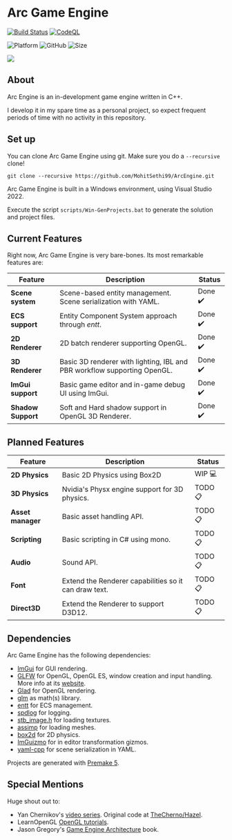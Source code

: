 # Arc Game Engine

[![Build Status](https://github.com/MohitSethi99/ArcEngine/workflows/build/badge.svg)](https://github.com/MohitSethi99/ArcEngine/actions?workflow=build)
[![CodeQL](https://github.com/MohitSethi99/ArcEngine/workflows/CodeQL/badge.svg)](https://github.com/MohitSethi99/ArcEngine/actions?workflow=CodeQL)

![Platform](https://img.shields.io/badge/platform-Windows-blue?style=flat-square)
![GitHub](https://img.shields.io/github/license/MohitSethi99/ArcEngine?color=blue&style=flat-square)
![Size](https://img.shields.io/github/repo-size/MohitSethi99/ArcEngine?style=flat-square)

![](https://github.com/MohitSethi99/ArcEngine/blob/main/.github/resources/Sponza.png)

## About

Arc Engine is an in-development game engine written in C++.

I develop it in my spare time as a personal project, so expect frequent periods of time with no activity in this repository.

## Set up

You can clone Arc Game Engine using git. Make sure you do a ```--recursive``` clone!

```
git clone --recursive https://github.com/MohitSethi99/ArcEngine.git
```

Arc Game Engine is built in a Windows environment, using Visual Studio 2022.

Execute the script `scripts/Win-GenProjects.bat`
to generate the solution and project files.

## Current Features

Right now, Arc Game Engine is very bare-bones. Its most remarkable features are:

| Feature               | Description                                                              | Status   |
| -------               | -----------                                                              | ------   |
| **Scene system**      | Scene-based entity management. Scene serialization with YAML.            | Done ✔️ |
| **ECS support**       | Entity Component System approach through *entt*.                         | Done ✔️ |
| **2D Renderer**       | 2D batch renderer supporting OpenGL.                                     | Done ✔️ |
| **3D Renderer**       | Basic 3D renderer with lighting, IBL and PBR workflow supporting OpenGL. | Done ✔️ |
| **ImGui support**     | Basic game editor and in-game debug UI using ImGui.                      | Done ✔️ |
| **Shadow Support**    | Soft and Hard shadow support in OpenGL 3D Renderer.                      | Done ✔️ |

## Planned Features

| Feature               | Description                                               | Status   |
| -------               | -----------                                               | ------   |
| **2D Physics**        | Basic 2D Physics using Box2D                              | WIP 💻  |
| **3D Physics**        | Nvidia's Physx engine support for 3D physics.             | TODO 📋 |
| **Asset manager**     | Basic asset handling API.                                 | TODO 📋 |
| **Scripting**         | Basic scripting in C# using mono.                         | TODO 📋 |
| **Audio**             | Sound API.                                                | TODO 📋 |
| **Font**              | Extend the Renderer capabilities so it can draw text.     | TODO 📋 |
| **Direct3D**          | Extend the Renderer to support D3D12.                     | TODO 📋 |

## Dependencies

Arc Game Engine has the following dependencies:

  - [ImGui](https://github.com/ocornut/imgui) for GUI rendering.
  - [GLFW](https://github.com/glfw/glfw) for OpenGL, OpenGL ES, window creation 
  and input handling. More info at its [website](https://www.glfw.org/).
  - [Glad](https://glad.dav1d.de) for OpenGL rendering.
  - [glm](https://github.com/g-truc//glm) as math(s) library.
  - [entt](https://github.com/skypjack/entt) for ECS management.
  - [spdlog](https://github.com/gabime/spdlog) for logging.
  - [stb_image.h](https://github.com/nothings/stb) for loading textures.
  - [assimp](https://github.com/assimp/assimp) for loading meshes.
  - [box2d](https://github.com/erincatto/box2d.git) for 2D physics.
  - [ImGuizmo](https://github.com/CedricGuillemet/ImGuizmo) for in editor transformation gizmos.
  - [yaml-cpp](https://github.com/jbeder/yaml-cpp) for scene serialization in YAML.

Projects are generated with [Premake 5](https://github.com/premake/premake-core/releases).

## Special Mentions

Huge shout out to:

  - Yan Chernikov's [video series](https://www.youtube.com/playlist?list=PLlrATfBNZ98dC-V-N3m0Go4deliWHPFwT). Original code at [TheCherno/Hazel](https://github.com/TheCherno/Hazel).
  - LearnOpenGL [OpenGL tutorials](https://learnopengl.com).
  - Jason Gregory's [Game Engine Architecture](https://www.gameenginebook.com) book.
  
